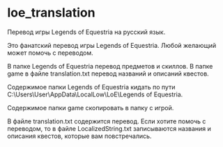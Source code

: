 # loe_translation
Перевод игры Legends of Equestria на русский язык.

Это фанатский перевод игры Legends of Equestria. Любой желающий может помочь с переводом.

В папке Legends of Equestria перевод предметов и скиллов. В папке game в файле translation.txt перевод названий и описаний квестов.

Содержимое папки Legends of Equestria кидать по пути C:\Users\User\AppData\LocalLow\LoE\Legends of Equestria.


Содержимое папки game скопировать в папку с игрой.

В файле translation.txt содержится перевод. Если хотите помочь с переводом, то в файле LocalizedString.txt записываются названия и описания квестов, которые вам повстречались.
